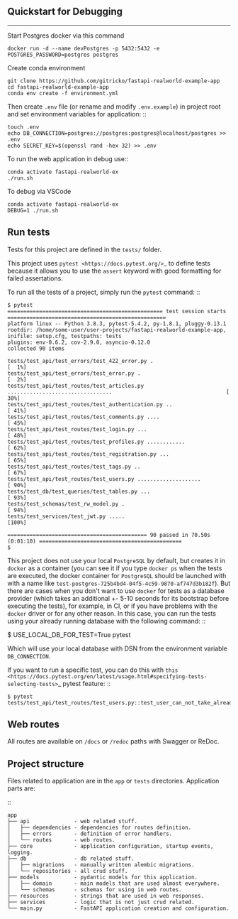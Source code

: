 ## Quickstart for Debugging
----------

Start Postgres docker via this command

    docker run -d --name devPostgres -p 5432:5432 -e POSTGRES_PASSWORD=postgres postgres 
    
Create conda environment

    git clone https://github.com/gitricko/fastapi-realworld-example-app
    cd fastapi-realworld-example-app
    conda env create -f environment.yml
    

Then create ``.env`` file (or rename and modify ``.env.example``) in project root and set environment variables for application: ::

    touch .env
    echo DB_CONNECTION=postgres://postgres:postgres@localhost/postgres >> .env
    echo SECRET_KEY=$(openssl rand -hex 32) >> .env

To run the web application in debug use::

    conda activate fastapi-realworld-ex
    ./run.sh

To debug via VSCode

    conda activate fastapi-realworld-ex
    DEBUG=1 ./run.sh


Run tests
---------

Tests for this project are defined in the ``tests/`` folder. 

This project uses `pytest
<https://docs.pytest.org/>`_ to define tests because it allows you to use the ``assert`` keyword with good formatting for failed assertations.


To run all the tests of a project, simply run the ``pytest`` command: ::

    $ pytest
    ================================================= test session starts ==================================================
    platform linux -- Python 3.8.3, pytest-5.4.2, py-1.8.1, pluggy-0.13.1
    rootdir: /home/some-user/user-projects/fastapi-realworld-example-app, inifile: setup.cfg, testpaths: tests
    plugins: env-0.6.2, cov-2.9.0, asyncio-0.12.0
    collected 90 items

    tests/test_api/test_errors/test_422_error.py .                                                                   [  1%]
    tests/test_api/test_errors/test_error.py .                                                                       [  2%]
    tests/test_api/test_routes/test_articles.py .................................                                    [ 38%]
    tests/test_api/test_routes/test_authentication.py ..                                                             [ 41%]
    tests/test_api/test_routes/test_comments.py ....                                                                 [ 45%]
    tests/test_api/test_routes/test_login.py ...                                                                     [ 48%]
    tests/test_api/test_routes/test_profiles.py ............                                                         [ 62%]
    tests/test_api/test_routes/test_registration.py ...                                                              [ 65%]
    tests/test_api/test_routes/test_tags.py ..                                                                       [ 67%]
    tests/test_api/test_routes/test_users.py ....................                                                    [ 90%]
    tests/test_db/test_queries/test_tables.py ...                                                                    [ 93%]
    tests/test_schemas/test_rw_model.py .                                                                            [ 94%]
    tests/test_services/test_jwt.py .....                                                                            [100%]

    ============================================ 90 passed in 70.50s (0:01:10) =============================================
    $

This project does not use your local ``PostgreSQL`` by default, but creates it in ``docker`` as a container (you can see it if you type ``docker ps`` when the tests are executed, the docker container for ``PostgreSQL`` should be launched with with a name like ``test-postgres-725b4bd4-04f5-4c59-9870-af747d3b182f``). But there are cases when you don't want to use ``docker`` for tests as a database provider (which takes an additional +- 5-10 seconds for its bootstrap before executing the tests), for example, in CI, or if you have problems with the ``docker`` driver or for any other reason. In this case, you can run the tests using your already running database with the following command: ::

   $ USE_LOCAL_DB_FOR_TEST=True pytest

Which will use your local database with DSN from the environment variable ``DB_CONNECTION``.


If you want to run a specific test, you can do this with `this
<https://docs.pytest.org/en/latest/usage.html#specifying-tests-selecting-tests>`_ pytest feature: ::

    $ pytest tests/test_api/test_routes/test_users.py::test_user_can_not_take_already_used_credentials

Web routes
----------

All routes are available on ``/docs`` or ``/redoc`` paths with Swagger or ReDoc.


Project structure
-----------------

Files related to application are in the ``app`` or ``tests`` directories.
Application parts are:

::

    app
    ├── api              - web related stuff.
    │   ├── dependencies - dependencies for routes definition.
    │   ├── errors       - definition of error handlers.
    │   └── routes       - web routes.
    ├── core             - application configuration, startup events, logging.
    ├── db               - db related stuff.
    │   ├── migrations   - manually written alembic migrations.
    │   └── repositories - all crud stuff.
    ├── models           - pydantic models for this application.
    │   ├── domain       - main models that are used almost everywhere.
    │   └── schemas      - schemas for using in web routes.
    ├── resources        - strings that are used in web responses.
    ├── services         - logic that is not just crud related.
    └── main.py          - FastAPI application creation and configuration.
